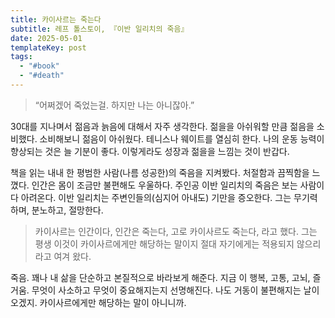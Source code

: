```yaml
---
title: 카이사르는 죽는다
subtitle: 레프 톨스토이, 『이반 일리치의 죽음』
date: 2025-05-01
templateKey: post
tags:
  - "#book"
  - "#death"
---
```


> “어쩌겠어 죽었는걸. 하지만 나는 아니잖아.”

30대를 지나며서 젊음과 늙음에 대해서 자주 생각한다. 젊을을 아쉬워할 만큼 젊음을 소비했다. 소비해보니 젊음이 아쉬웠다. 테니스나 웨이트를 열심히 한다. 나의 운동 능력이 향상되는 것은 늘 기분이 좋다.  이렇게라도 성장과 젊을을 느낌는 것이 반갑다.

책을 읽는 내내 한 평범한 사람(나름 성공한)의 죽음을 지켜봤다. 처절함과 끔찍함을 느꼈다. 인간은 몸이 조금만 불편해도 우울하다. 주인공 이반 일리치의 죽음은 보는 사람이 다 아려온다. 이반 일리치는 주변인들의(심지어 아내도) 기만을 증오한다. 그는 무기력하며, 분노하고, 절망한다.

> 카이사르는 인간이다, 인간은 죽는다, 고로 카이사르도 죽는다, 라고 했다. 그는 평생 이것이 카이사르에게만 해당하는 말이지 절대 자기에게는 적용되지 않으리라고 여겨 왔다.

죽음. 꽤나 내 삶을 단순하고 본질적으로 바라보게 해준다. 지금 이 행복, 고통, 고뇌, 즐거움. 무엇이 사소하고 무엇이 중요해지는지 선명해진다. 나도 거동이 불편해지는 날이 오겠지. 카이사르에게만 해당하는 말이 아니니까.